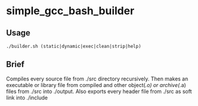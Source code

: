 # simple_gcc_bash_builder
## Usage
```
./builder.sh (static|dynamic|exec|clean|strip|help)
```
## Brief
Compiles every source file from ./src directory recursively.
Then makes an executable or library file from compiled and other object(*.o) or archive(*.a) files from ./src into ./output.
Also exports every header file from ./src as soft link into ./include
